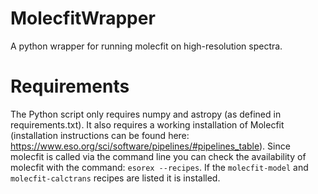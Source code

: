 # MolecfitWrapper
A python wrapper for running molecfit on high-resolution spectra.

# Requirements
The Python script only requires numpy and astropy (as defined in requirements.txt).
It also requires a working installation of Molecfit (installation instructions can 
be found here: https://www.eso.org/sci/software/pipelines/#pipelines_table).
Since molecfit is called via the command line you can check the availability of molecfit
with the command: ```esorex --recipes```. If the ```molecfit-model``` and ```molecfit-calctrans``` recipes
are listed it is installed.
